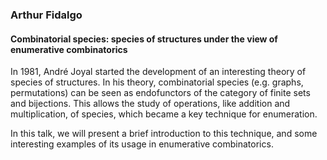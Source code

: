 ### Arthur Fidalgo
#### Combinatorial species: species of structures under the view of enumerative combinatorics

In 1981, André Joyal started the development of an interesting theory of species of structures.
In his theory, combinatorial species (e.g. graphs, permutations) can be seen
as endofunctors of the category of finite sets and bijections.
This allows the study of operations, like addition and multiplication, of species,
which became a key technique for enumeration.

In this talk, we will present a brief introduction to this technique,
and some interesting examples of its usage in enumerative combinatorics.
